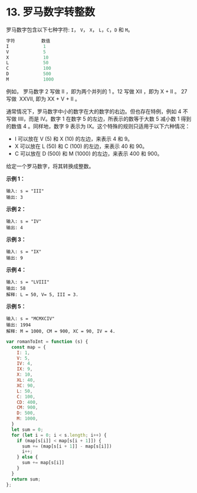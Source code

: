 # 13. 罗马数字转整数

罗马数字包含以下七种字符: `I`， `V`， `X`， `L`，`C`，`D` 和 `M`。

```javascript
字符          数值
I             1
V             5
X             10
L             50
C             100
D             500
M             1000
```

例如， 罗马数字 2 写做 II ，即为两个并列的 1 。12 写做 XII ，即为 X + II 。 27 写做  XXVII, 即为 XX + V + II 。

通常情况下，罗马数字中小的数字在大的数字的右边。但也存在特例，例如 4 不写做 IIII，而是 IV。数字 1 在数字 5 的左边，所表示的数等于大数 5 减小数 1 得到的数值 4 。同样地，数字 9 表示为 IX。这个特殊的规则只适用于以下六种情况：

- I 可以放在 V (5) 和 X (10) 的左边，来表示 4 和 9。
- X 可以放在 L (50) 和 C (100) 的左边，来表示 40 和 90。
- C 可以放在 D (500) 和 M (1000) 的左边，来表示 400 和 900。

给定一个罗马数字，将其转换成整数。

**示例 1：**

```
输入: s = "III"
输出: 3
```

**示例 2：**

```
输入: s = "IV"
输出: 4
```

**示例 3：**

```
输入: s = "IX"
输出: 9
```

**示例 4：**

```
输入: s = "LVIII"
输出: 58
解释: L = 50, V= 5, III = 3.
```

**示例 5：**

```
输入: s = "MCMXCIV"
输出: 1994
解释: M = 1000, CM = 900, XC = 90, IV = 4.
```

```javascript
var romanToInt = function (s) {
  const map = {
    I: 1,
    V: 5,
    IV: 4,
    IX: 9,
    X: 10,
    XL: 40,
    XC: 90,
    L: 50,
    C: 100,
    CD: 400,
    CM: 900,
    D: 500,
    M: 1000,
  }
  let sum = 0;
  for (let i = 0; i < s.length; i++) {
    if (map[s[i]] < map[s[i + 1]]) {
      sum += (map[s[i + 1]] - map[s[i]])
      i++;
    } else {
      sum += map[s[i]]
    }
  }
  return sum;
};
```
